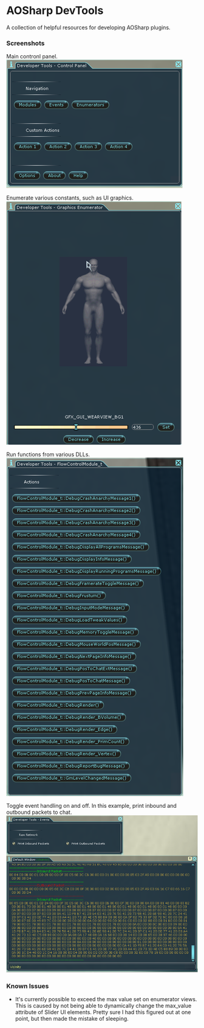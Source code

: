 # AOSharp DevTools

A collection of helpful resources for developing AOSharp plugins.

### Screenshots

Main contronl panel.
![Main tool window](images/main_window.png)

Enumerate various constants, such as UI graphics.
![Enumerate graphics](images/graphics_enumerator.png)


Run functions from various DLLs.
![Launch functions from various modules](images/modules.png)


Toggle event handling on and off. In this example, print inbound and outbound packets to chat.
![Turn event monitoring on and off](images/events_window.png)

### Known Issues

* It's currently possible to exceed the max value set on enumerator views. This is caused by not being able to dynamically change the max_value attribute of Slider UI elements. Pretty sure I had this figured out at one point, but then made the mistake of sleeping.

